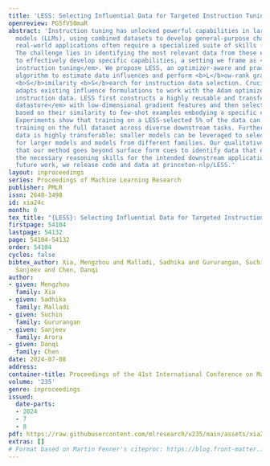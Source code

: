 ```yaml
---
title: 'LESS: Selecting Influential Data for Targeted Instruction Tuning'
openreview: PG5fV50maR
abstract: 'Instruction tuning has unlocked powerful capabilities in large language
  models (LLMs), using combined datasets to develop general-purpose chatbots. However,
  real-world applications often require a specialized suite of skills (e.g., reasoning).
  The challenge lies in identifying the most relevant data from these extensive datasets
  to effectively develop specific capabilities, a setting we frame as <em>targeted
  instruction tuning</em>. We propose LESS, an optimizer-aware and practically efficient
  algorithm to estimate data influences and perform <b>L</b>ow-rank gradi<b>E</b>nt
  <b>S</b>imilarity <b>S</b>earch for instruction data selection. Crucially, LESS
  adapts existing influence formulations to work with the Adam optimizer and variable-length
  instruction data. LESS first constructs a highly reusable and transferable <em>gradient
  datastore</em> with low-dimensional gradient features and then selects examples
  based on their similarity to few-shot examples embodying a specific capability.
  Experiments show that training on a LESS-selected 5% of the data can often outperform
  training on the full dataset across diverse downstream tasks. Furthermore, the selected
  data is highly transferable: smaller models can be leveraged to select useful data
  for larger models and models from different families. Our qualitative analysis shows
  that our method goes beyond surface form cues to identify data that exemplifies
  the necessary reasoning skills for the intended downstream application. To facilitate
  future work, we release code and data at princeton-nlp/LESS.'
layout: inproceedings
series: Proceedings of Machine Learning Research
publisher: PMLR
issn: 2640-3498
id: xia24c
month: 0
tex_title: "{LESS}: Selecting Influential Data for Targeted Instruction Tuning"
firstpage: 54104
lastpage: 54132
page: 54104-54132
order: 54104
cycles: false
bibtex_author: Xia, Mengzhou and Malladi, Sadhika and Gururangan, Suchin and Arora,
  Sanjeev and Chen, Danqi
author:
- given: Mengzhou
  family: Xia
- given: Sadhika
  family: Malladi
- given: Suchin
  family: Gururangan
- given: Sanjeev
  family: Arora
- given: Danqi
  family: Chen
date: 2024-07-08
address:
container-title: Proceedings of the 41st International Conference on Machine Learning
volume: '235'
genre: inproceedings
issued:
  date-parts:
  - 2024
  - 7
  - 8
pdf: https://raw.githubusercontent.com/mlresearch/v235/main/assets/xia24c/xia24c.pdf
extras: []
# Format based on Martin Fenner's citeproc: https://blog.front-matter.io/posts/citeproc-yaml-for-bibliographies/
---
```

